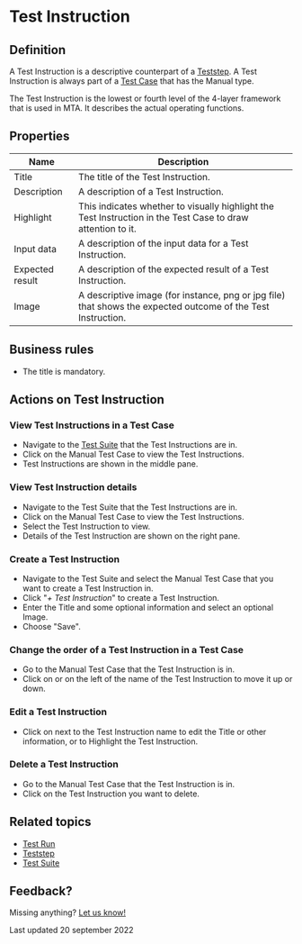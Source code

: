 # Test Instruction

## Definition

A Test Instruction is a descriptive counterpart of a [Teststep](teststep). A Test Instruction is always part of a [Test Case](test-case) that has the Manual type.

The Test Instruction is the lowest or fourth level of the 4-layer framework that is used in MTA. It describes the actual operating functions. 

## Properties
| Name | Description |
| ----------- | ----------- |
| Title | The title of the Test Instruction. |
| Description | A description of a Test Instruction. |
| Highlight | This indicates whether to visually highlight the Test Instruction in the Test Case to draw attention to it. |
| Input data | A description of the input data for a Test Instruction. |
| Expected result | A description of the expected result of a Test Instruction. |
| Image | A descriptive image (for instance, png or jpg file) that shows the expected outcome of the Test Instruction. |

## Business rules
- The title is mandatory.

## Actions on Test Instruction

### View Test Instructions in a Test Case
- Navigate to the [Test Suite](test-suite) that the Test Instructions are in.
- Click on the Manual Test Case to view the Test Instructions.
- Test Instructions are shown in the middle pane.

### View Test Instruction details
- Navigate to the Test Suite that the Test Instructions are in.
- Click on the Manual Test Case to view the Test Instructions.
- Select the Test Instruction to view.
- Details of the Test Instruction are shown on the right pane.

### Create a Test Instruction 
- Navigate to the Test Suite and select the Manual Test Case that you want to create a Test Instruction in.
- Click "*+ Test Instruction*" to create a Test Instruction.
- Enter the Title and some optional information and select an optional Image.
- Choose "Save".

### Change the order of a Test Instruction in a Test Case
- Go to the Manual Test Case that the Test Instruction is in.
- Click on <i class="fas fa-arrow-up"></i> or <i class="fas fa-arrow-down"></i> on the left of the name of the Test Instruction to move it up or down.

### Edit a Test Instruction
- Click on <i class="fa fa-pencil"></i> next to the Test Instruction name to edit the Title or other information, or to Highlight the Test Instruction.

### Delete a Test Instruction
- Go to the Manual Test Case that the Test Instruction is in.
- Click <i class="fas fa-trash-alt"></i> on the Test Instruction you want to delete.

## Related topics
- [Test Run](test-run)
- [Teststep](teststep)
- [Test Suite](test-suite)

## Feedback?
Missing anything? [Let us know!](mailto:support@menditect.com)

Last updated 20 september 2022